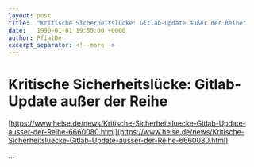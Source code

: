 ```yaml
---
layout: post
title:  "Kritische Sicherheitslücke: Gitlab-Update außer der Reihe"
date:   1990-01-01 19:55:00 +0000
author: PfiatDe
excerpt_separator: <!--more-->
---
```


# Kritische Sicherheitslücke: Gitlab-Update außer der Reihe

[https://www.heise.de/news/Kritische-Sicherheitsluecke-Gitlab-Update-ausser-der-Reihe-6660080.html](https://www.heise.de/news/Kritische-Sicherheitsluecke-Gitlab-Update-ausser-der-Reihe-6660080.html)

...
<!--more-->
